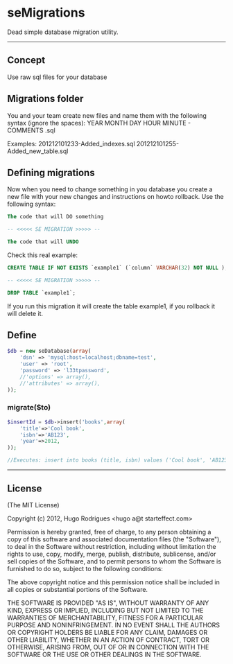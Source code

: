 # seMigrations
Dead simple database migration utility.




---

## Concept
Use raw sql files for your database


## Migrations folder
You and your team create new files and name them with the following syntax (ignore the spaces):
YEAR MONTH DAY HOUR MINUTE - COMMENTS .sql

Examples:
201212101233-Added_indexes.sql
201212101255-Added_new_table.sql


## Defining migrations

Now when you need to change something in you database you create a new file with your new changes and instructions on howto rollback. Use the following syntax:

```sql
The code that will DO something

-- <<<<< SE MIGRATION >>>>> --

The code that will UNDO
```

Check this real example:

```sql
CREATE TABLE IF NOT EXISTS `example1` (`column` VARCHAR(32) NOT NULL );

-- <<<<< SE MIGRATION >>>>> --

DROP TABLE `example1`;
```

If you run this migration it will create the table example1, if you rollback it will delete it.






## Define
```php
$db = new seDatabase(array(
	'dsn' => 'mysql:host=localhost;dbname=test',
	'user' => 'root',
	'password' => 'l33tpassword',
	//'options' => array(),
	//'attributes' => array(),
));
```





### migrate($to)
```php
$insertId = $db->insert('books',array(
	'title'=>'Cool book',
	'isbn'=>'AB123',
	'year'=>2012,
));

//Executes: insert into books (title, isbn) values ('Cool book', 'AB123');
```







---
## License 

(The MIT License)

Copyright (c) 2012, Hugo Rodrigues <hugo a@t starteffect.com>

Permission is hereby granted, free of charge, to any person obtaining a copy
of this software and associated documentation files (the "Software"), to deal
in the Software without restriction, including without limitation the rights
to use, copy, modify, merge, publish, distribute, sublicense, and/or sell
copies of the Software, and to permit persons to whom the Software is
furnished to do so, subject to the following conditions:

The above copyright notice and this permission notice shall be included in
all copies or substantial portions of the Software.

THE SOFTWARE IS PROVIDED "AS IS", WITHOUT WARRANTY OF ANY KIND, EXPRESS OR
IMPLIED, INCLUDING BUT NOT LIMITED TO THE WARRANTIES OF MERCHANTABILITY,
FITNESS FOR A PARTICULAR PURPOSE AND NONINFRINGEMENT. IN NO EVENT SHALL THE
AUTHORS OR COPYRIGHT HOLDERS BE LIABLE FOR ANY CLAIM, DAMAGES OR OTHER
LIABILITY, WHETHER IN AN ACTION OF CONTRACT, TORT OR OTHERWISE, ARISING FROM,
OUT OF OR IN CONNECTION WITH THE SOFTWARE OR THE USE OR OTHER DEALINGS IN
THE SOFTWARE.










